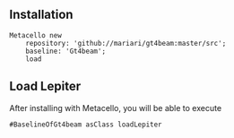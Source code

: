 
## Installation

```st
Metacello new
	repository: 'github://mariari/gt4beam:master/src';
	baseline: 'Gt4beam';
	load
```

## Load Lepiter

After installing with Metacello, you will be able to execute

```
#BaselineOfGt4beam asClass loadLepiter
```
